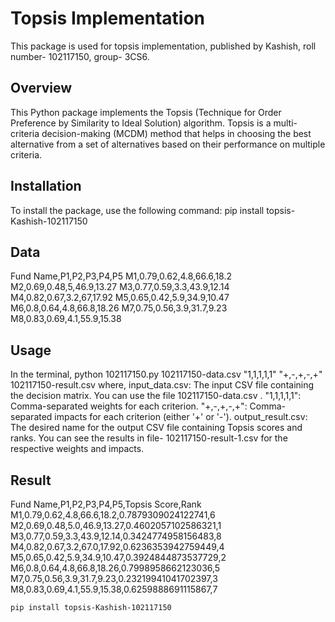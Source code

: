 # Topsis Implementation
This package is used for topsis implementation, published by Kashish, roll number- 102117150, group- 3CS6.
## Overview
This Python package implements the Topsis (Technique for Order Preference by Similarity to Ideal Solution) algorithm. Topsis is a multi-criteria decision-making (MCDM) method that helps in choosing the best alternative from a set of alternatives based on their performance on multiple criteria.

## Installation
To install the package, use the following command:
pip install topsis-Kashish-102117150

## Data
Fund Name,P1,P2,P3,P4,P5
M1,0.79,0.62,4.8,66.6,18.2
M2,0.69,0.48,5,46.9,13.27
M3,0.77,0.59,3.3,43.9,12.14
M4,0.82,0.67,3.2,67,17.92
M5,0.65,0.42,5.9,34.9,10.47
M6,0.8,0.64,4.8,66.8,18.26
M7,0.75,0.56,3.9,31.7,9.23
M8,0.83,0.69,4.1,55.9,15.38

## Usage
In the terminal,
python 102117150.py 102117150-data.csv "1,1,1,1,1" "+,-,+,-,+" 102117150-result.csv
where,
input_data.csv: The input CSV file containing the decision matrix. You can use the file 102117150-data.csv .
"1,1,1,1,1": Comma-separated weights for each criterion.
"+,-,+,-,+": Comma-separated impacts for each criterion (either '+' or '-').
output_result.csv: The desired name for the output CSV file containing Topsis scores and ranks. You can see the results in file- 102117150-result-1.csv for the respective weights and impacts.

## Result
Fund Name,P1,P2,P3,P4,P5,Topsis Score,Rank
M1,0.79,0.62,4.8,66.6,18.2,0.7879309024122741,6
M2,0.69,0.48,5.0,46.9,13.27,0.4602057102586321,1
M3,0.77,0.59,3.3,43.9,12.14,0.3424774958156483,8
M4,0.82,0.67,3.2,67.0,17.92,0.6236353942759449,4
M5,0.65,0.42,5.9,34.9,10.47,0.3924844873537729,2
M6,0.8,0.64,4.8,66.8,18.26,0.7998958662123036,5
M7,0.75,0.56,3.9,31.7,9.23,0.23219941041702397,3
M8,0.83,0.69,4.1,55.9,15.38,0.6259888691115867,7


```bash
pip install topsis-Kashish-102117150



